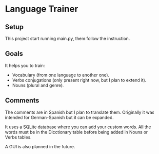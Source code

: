 # Language Trainer

## Setup
This project start running main.py, them follow the instruction. 

## Goals
It helps you to train:
- Vocabulary (from one language to another one).
- Verbs conjugations (only present right now, but I plan to extend it).
- Nouns (plural and genre).

## Comments
The comments are in Spanish but I plan to translate them. Originally it was intended for German-Spanish but it can be expanded.

It uses a SQLite database where you can add your custom words. All the words must be in the Dicctionary table before being added in Nouns or Verbs tables.

A GUI is also planned in the future.